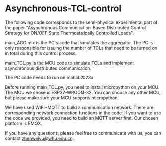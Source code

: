 # Asynchronous-TCL-control

The following code corresponds to the semi-physical experimental part of the paper "Asynchronous Communication-Based Distributed Control Strategy for ON/OFF State Thermostatically Controlled Loads".

main_AGG.mlx is the PC's code that simulates the aggregator. The PC is only responsible for issuing the number of TCLs that need to be turned on in total during this control process.

main_TCL.py is the MCU code to simulate TCLs and implement asynchronous distributed communication.

The PC code needs to run on matlab2023a.

Before running main_TCL.py, you need to install micropython on your MCU. The MCU we chose is ESP32-WROOM-32. You can choose any other MCU, but please make sure your MCU supports micropython.

We have used WIFI+MQTT to build a communication network. There are corresponding network connection functions in the code. If you want to use the code we provided, you need to build an MQTT server first. Our chosen platform is EMQX.

If you have any questions, please feel free to communicate with us, you can contact zhenweiyu@whu.edu.cn.

